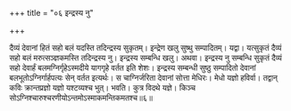 +++
title = "०६ इन्द्रस्य नु"

+++

दैव्यं देवानां हितं सहो बलं यदस्ति तदिन्द्रस्य सुकृतम्। इन्द्रेण खलु सुष्थु सम्पादितम्। यद्वा। यत्सुकृतं दैव्यं सहो बलं मरुत्सञ्ज्ञकमस्ति तदिन्द्रस्य नु। इन्द्रस्य सम्बन्धि खलु। अथवा। इन्द्रस्य नु सम्बन्धि सुकृतं दैव्यं सहो देवार्हं बलमग्निर्गृहेऽस्मदीये यागगृहे वर्तत इति शेशः। इन्द्रस्य सम्बन्धी सुष्ठु सम्पादितो देवानां बलभूतोऽग्निर्गार्हपत्यः सेन् वर्तत इत्यर्थः। स चाग्निर्जरिता देवानां सोत्ता मेधिरः। मेधो यज्ञो हविर्वा। तद्वान् कविः क्रान्तप्रज्ञो यज्ञो यश्टव्यश्च भुत्। भवति। कुत्र विदथे यज्ञे। किञ्च सोऽग्निश्चारुश्चरणीयोऽन्तमोऽस्माकमन्तिकमतश्च॥६॥
